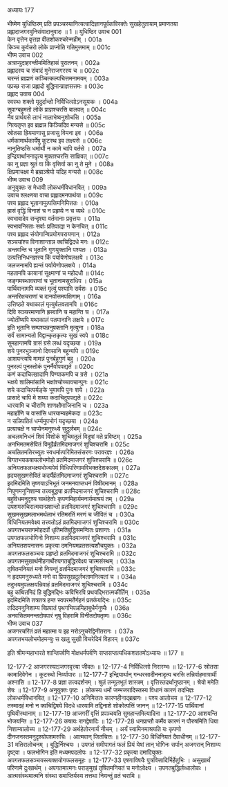अध्यायः 177

भीष्मेण युधिष्ठिरम् प्रति प्रपञ्चस्यानित्यत्वादिज्ञानपूर्वकविरक्तेः सुखहेतुतायाम् प्रमाणतया प्रह्लादाजगरमुनिसंवादानुवादः ॥ 1 ॥
युधिष्ठिर उवाच 	001  
केन वृत्तेन वृत्तज्ञ वीतशोकश्चरेन्महीम् ।	001a  
किञ्च कुर्वन्नरो लोके प्राप्नोति गतिमुत्तमाम् ॥	001c  
भीष्म उवाच 	002  
अत्राप्युदाहरन्तीममितिहासं पुरातनम् ।	002a  
प्रह्लादस्य च संवादं मुनेराजगरस्य च ॥	002c  
चरन्तं ब्राह्मणं कञ्चित्कल्यचित्तमनामयम् ।	003a  
पप्रच्छ राजा प्रह्लादो बुद्धिमान्प्राज्ञसत्तमः ॥	003c  
प्रह्लाद उवाच 	004  
स्वस्थः शक्तो मृदुर्दान्तो निर्विधित्सोऽनसूयकः ।	004a  
सुवाग्बहुमतो लोके प्राज्ञश्चरसि बालवत् ॥	004c  
नैव प्रार्थयसे लाभं नालाभेष्वनुशोचसि ।	005a  
नित्यतृप्त इव ब्रह्मन्न किञ्चिदिव मन्यसे ॥	005c  
स्रोतसा ह्रियमाणासु प्रजासु विमना इव ।	006a  
धर्मकामार्थकार्येषु कूटस्थ इव लक्ष्यसे ॥	006c  
नानुतिष्ठसि धर्मार्थौ न कामे चापि वर्तसे ।	007a  
इन्द्रियार्थाननादृत्य मुक्तश्चरसि साक्षिवत् ॥	007c  
का नु प्रज्ञा श्रुतं वा किं वृत्तिर्वा का नु ते मुने ।	008a  
क्षिप्रमाचक्ष्व मे ब्रह्मञ्श्रेयो यदिह मन्यसे ॥	008c  
भीष्म उवाच 	009  
अनुयुक्तः स मेधावी लोकधर्मविधानवित् ।	009a  
उवाच श्लक्ष्णया वाचा प्रह्लादमनपार्थया ॥	009c  
पश्य प्रह्लाद भूतानामुत्पत्तिमनिमित्ततः ।	010a  
ह्रासं वृद्धिं विनाशं च न प्रहृष्ये न च व्यथे ॥	010c  
स्वभावादेव सन्दृश्या वर्तमानाः प्रवृत्तयः ।	011a  
स्वभावनिरताः सर्वाः प्रतिपाद्या न केनचित् ॥	011c  
पश्य प्रह्लाद संयोगान्विप्रयोगपरायणान् ।	012a  
सञ्चयांश्च विनाशान्तान्न क्वचिद्विदधे मनः ॥	012c  
अन्तवन्ति च भूतानि गुणयुक्तानि पश्यतः ।	013a  
उत्पत्तिनिधनज्ञस्य किं पर्यायेणोपलक्षये ।	013c  
जलजनामपि ह्यन्तं पर्यायेणोपलक्षये ।	014a  
महतामपि कायानां सूक्ष्माणां च महोदधौ ॥	014c  
जङ्गमस्थावराणां च भूतानामसुराधिप ।	015a  
पार्थिवानामपि व्यक्तं मृत्युं पश्यामि सर्वशः ॥	015c  
अन्तरिक्षचराणां च दानवोत्तमपक्षिणाम् ।	016a  
उत्तिष्ठते यथाकालं मृत्युर्बलवतामपि ॥	016c  
दिवि सञ्चरमाणानि ह्रस्वानि च महान्ति च ।	017a  
ज्योतींष्यपि यथाकालं पतमानानि लक्षये ॥	017c  
इति भूतानि सम्पश्यन्ननुषक्तानि मृत्युना ।	018a  
सर्वं सामान्यतो विद्वान्कृतकृत्यः सुखं स्वपे ॥	018c  
सुमहान्तमपि ग्रासं ग्रसे लब्धं यदृच्छया ।	019a  
शये पुनरभुञ्जानो दिवसानि बहून्यपि ॥	019c  
आशयन्त्यपि मामन्नं पुनर्बहुगुणं बहु ।	020a  
पुनरल्पं पुनस्तोकं पुनर्नैवोपपद्यते ॥	020c  
कणं कदाचित्खादामि पिण्याकमपि च ग्रसे ।	021a  
भक्षये शालिमांसानि भक्षांश्चोच्चावचान्पुनः ॥	021c  
शये कदाचित्पर्यङ्के भूमावपि पुनः शये ।	022a  
प्रासादे चापि मे शय्या कदाचिदुपपद्यते ॥	022c  
धारयामि च चीराणि शाणक्षौमाजिनानि च ।	023a  
महार्हाणि च वासांसि धारयाम्यहमेकदा ॥	023c  
न सन्निपतितं धर्म्यमुपभोगं यदृच्छया ।	024a  
प्रत्याचक्षे न चाप्येनमनुरुध्ये सुदुर्लभम् ॥	024c  
अचलमनिधनं शिवं विशोकं शुचिमतुलं विदुषां मते प्रविष्टम् ।	025a  
अनभिमतमसेवितं विमूढैर्व्रतमिदमाजगरं शुचिश्चरामि ॥	025c  
अचलितमतिरच्युतः स्वधर्मात्परिमितसंसरणः परावरज्ञः ।	026a  
विगतभयकषायलोभमोहो व्रतमिदमाजगरं शुचिश्चरामि ॥	026c  
अनियतफलभक्ष्यभोज्यपेयं विधिपरिणामविभक्तदेशकालम् ।	027a  
हृदयसुखमसेवितं कदर्यैर्व्रतमिदमाजगरं शुचिश्चरामि ॥	027c  
इदमिदमिति तृष्णयाऽभिभूतं जनमनवाप्तधनं विषीदमानम् ।	028a  
निपुणमनुनिशाम्य तत्त्वबुद्ध्या व्रतमिदमाजगरं शुचिश्चरामि ॥	028c  
बहुविधमनुदृश्य चार्थहेतोः कृपणमिहार्यमनार्यमाश्रयं तम् ।	029a  
उपशमरुचिरात्मवान्प्रशान्तो व्रतमिदमाजगरं शुचिश्चरामि ॥	029c  
सुखमसुखमलाभमर्थलाभं रतिमरतिं मरणं च जीवितं च ।	030a  
विधिनियतमवेक्ष्य तत्त्वतोऽहं व्रतमिदमाजगरं शुचिश्चरामि ॥	030c  
अपगतभयरागमोहदर्पो धृतिमतिबुद्धिसमन्वितः प्रशान्तः ।	031a  
उपगतफलभोगिनो निशाम्य व्रतमिदमाजगरं शुचिश्चरामि ॥	031c  
अनियतशयनासनः प्रकृत्या दमनियमव्रतसत्यशौचयुक्तः ।	032a  
अपगतफलसञ्चयः प्रहृष्टो व्रतमिदमाजगरं शुचिश्चरामि ॥	032c  
अपगतमसुखार्थमीहनार्थैरुपगतबुद्धिरवेक्ष्य चात्मसंस्थम् ।	033a  
तृषितमनियतं मनो नियन्तुं व्रतमिदमाजगरं शुचिश्चरामि ॥	033c  
न हृदयमनुरुध्यते मनो वा प्रियसुखदुर्लभतामनित्यतां च ।	034a  
तदुभयमुपलक्षयन्निवाहं व्रतमिदमाजगरं शुचिश्चरामि ॥	034c  
बहु कथितमिदं हि बुद्धिमद्भिः कविभिरपि प्रथयद्भिरात्मकीर्तिम् ।	035a  
इदमिदमिति तत्रतत्र हन्त स्वपरमतैर्गहनं प्रतर्कयद्भिः ॥	035c  
तदिदमनुनिशाम्य विप्रपातं पृथगभिपन्नमिहाबुधैर्मनुष्यैः ।	036a  
अनवसितमनन्तदोषपारं नृषु विहरामि विनीतदोषतृष्णः ॥	036c  
भीष्म उवाच 	037  
अजगरचरितं व्रतं महात्मा य इह नरोऽनुचरेद्विनीतरागः ।	037a  
अपगतभयलोभमोहमन्युः स खलु सुखी विचरेदिमं विहारम् ॥ 	037c  

इति श्रीमन्महाभारते शान्तिपर्वणि मोक्षधर्मपर्वणि सप्तसप्तत्यधिकशततमोऽध्यायः ॥ 177 ॥

12-177-2 आजगरस्याऽजगरवृत्त्या जीवतः ॥ 12-177-4 निर्विधित्सो निरारम्भः ॥ 12-177-6 स्रोतसा कामादिवेगेन । कूटस्थो निर्व्यापारः ॥ 12-177-7 इन्द्रियार्थान् गन्धरसादीननादृत्य चरसि तन्निर्वाहमात्रार्थी अश्नासि ॥ 12-177-8 प्रज्ञा तत्त्वदर्शनम् । श्रुतं तन्मूलभूतं शास्त्रम् । वृत्तिस्तदर्थानुष्ठानम् । श्रेयो ममेति शेषः ॥ 12-177-9 अनुयुक्तः पृष्टः । लोकस्य धर्मो जन्मजरादिस्तस्य विधानं कारणं तदभिज्ञः लोकधर्मविधानवित् ॥ 12-177-10 अनिमित्ततः कारणहीनाद्ब्रह्मणः । पश्य आलोचय ॥ 12-177-12 तस्मादहं मनो न क्वचिद्विषये विदधे धारयामि तद्विनाशे शोकोत्पत्तिं जानन् ॥ 12-177-15 पार्थिवानां पृथिवीस्थानाम् ॥ 12-177-19 आजगरीं वृत्तिं प्रपञ्चयति सुमहान्तमित्यादिना ॥ 12-177-20 आशयन्ति भोजयन्ति ॥ 12-177-26 कषायः रागद्वेषादिः ॥ 12-177-28 धनप्राप्तौ कर्मैव कारणं न पौरुषमिति धिया निशाम्यालोच्य ॥ 12-177-29 अर्थहेतोरनार्यं नीचम् । अर्यं स्वामिनमाश्रयति यः कृपणो दीनजनस्तमनुदृश्योपशमरुचिः । आत्मवान् जितचित्तः ॥ 12-177-30 विधिनियतं दैवाधीनम् ॥ 12-177-31 मतिरालोचनम् । बुद्धिर्निश्चयः । उपगतं समीपागतं फलं प्रियं येषां तान् भोगिनः सर्पान् अजगरान् निशाम्य दृष्ट्वा । फलभोगिन इति मध्यमपदलोपः ॥ 12-177-32 प्रकृत्या दमादियुक्तः अपगतफलसञ्चयस्त्यक्तयोगफलसमूहः ॥ 12-177-33 एषणाविषयैः पुत्रवित्तादिर्भिर्हेतुभिः । असुखार्थं परिणामे दुःखार्थम् । अपगतमात्मनः पराङ्मुखं तृषितमनियतं च मनोऽवेक्ष्य । उपगतबुद्धिर्लव्धालोकः । आत्मसंस्थमात्मनि संस्था समाप्तिर्यस्य तत्तथा नियन्तुं व्रतं चरामि ॥
